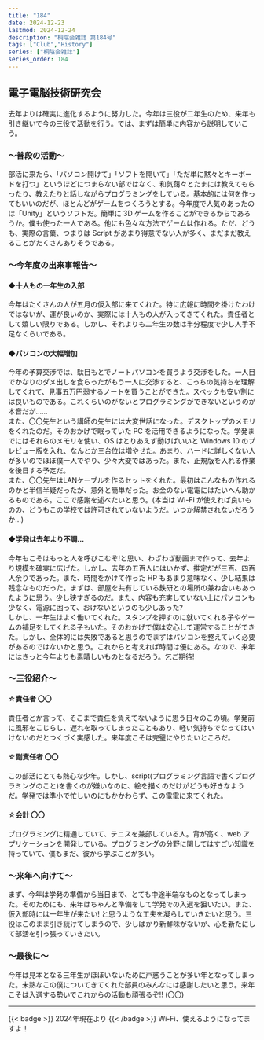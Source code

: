```yaml
---
title: "184"
date: 2024-12-23
lastmod: 2024-12-24
description: "桐陰会雑誌 第184号"
tags: ["Club","History"]
series: ["桐陰会雑誌"]
series_order: 184
---
```


## 電子電脳技術研究会

去年よりは確実に進化するように努力した。今年は三役が二年生のため、来年も引き継いで今の三役で活動を行う。では、まずは簡単に内容から説明していこう。

### ～普段の活動～
部活に来たら、「パソコン開けて」「ソフトを開いて」「ただ単に黙々とキーボードを打つ」というほどにつまらない部ではなく、和気藹々とたまには教えてもらったり、教えたりと話しながらプログラミングをしている。基本的には何を作ってもいいのだが、ほとんどがゲームをつくろうとする。今年度で人気のあったのは「Unity」というソフトだ。簡単に 3D ゲームを作ることができるからであろうか。僕も使った一人である。他にも色々な方法でゲームは作れる。ただ、どうも、実際の言葉、つまりは Script があまり得意でない人が多く、まだまだ教えることがたくさんありそうである。

### ～今年度の出来事報告～
#### ◆十人もの一年生の入部
今年はたくさんの人が五月の仮入部に来てくれた。特に広報に時間を掛けたわけではないが、運が良いのか、実際には十人もの人が入ってきてくれた。責任者として嬉しい限りである。しかし、それよりも二年生の数は半分程度で少し人手不足なくらいである。

#### ◆パソコンの大幅増加
今年の予算交渉では、駄目もとでノートパソコンを買うよう交渉をした。一人目でかなりのダメ出しを食らったがもう一人に交渉すると、こっちの気持ちを理解してくれて、見事五万円弱するノートを買うことができた。スペックも安い割には良いものである。これくらいのがないとプログラミングができないというのが本音だが……<br>
また、〇〇先生という講師の先生には大変世話になった。デスクトップのメモリをくれたのだ。そのおかげで眠っていた PC を活用できるようになった。学発までにはそれらのメモリを使い、OS はとりあえず動けばいいと Windows 10 のプレビュー版を入れ、なんとか三台位は増やせた。あまり、ハードに詳しくない人が多いのでほぼ僕一人でやり、少々大変ではあった。また、正規版を入れる作業を後日する予定だ。<br>
また、〇〇先生はLANケーブルを作るセットをくれた。最初はこんなもの作れるのかと半信半疑だったが、意外と簡単だった。お金のない電電にはたいへん助かるものである。ここで感謝を述べたいと思う。(本当は Wi-Fi が使えれば良いものの、どうもこの学校では許可されていないようだ。いつか解禁されないだろうか…)

#### ◆学発は去年より不調…
今年もこそはもっと人を呼びこむぞ!と思い、わざわざ動画まで作って、去年より規模を確実に広げた。しかし、去年の五百人にはいかず、推定だが三百、四百人余りであった。また、時間をかけて作った HP もあまり意味なく、少し結果は残念なものだった。まずは、部屋を共有している鉄研との場所の兼ね合いもあったように思う。少し狭すぎるのだ。また、内容も充実していない上にパソコンも少なく、電源に困って、おけないというのも少しあった?<br>
しかし、一年生はよく働いてくれた。スタンプを押すのに就いてくれる子やゲームの補足をしてくれる子もいた。そのおかげで僕は安心して運営することができた。しかし、全体的には失敗であると思うのでまずはパソコンを整えていく必要があるのではないかと思う。これからと考えれば時間は優にある。なので、来年にはきっと今年よりも素晴しいものとなるだろう。乞ご期待!
### ～三役紹介～
#### ☆責任者 〇〇
責任者とか言って、そこまで責任を負えてないように思う日々のこの頃。学発前に風邪をこじらし、遅れを取ってしまったこともあり、軽い気持ちでなってはいけないのだとつくづく実感した。来年度こそは完璧にやりたいところだ。
#### ☆副責任者 〇〇
この部活にとても熱心な少年。しかし、script(プログラミング言語で書くプログラミングのこと)を書くのが嫌いなのに、絵を描くのだけがどうも好きなようだ。学発では準小で忙しいのにもかかわらず、この電電に来てくれた。
#### ☆会計 〇〇
プログラミングに精通していて、テニスを兼部している人。背が高く、web アプリケーションを開発している。プログラミングの分野に関してはすごい知識を持っていて、僕もまだ、彼から学ぶことが多い。
### ～来年へ向けて～
まず、今年は学発の準備から当日まで、とても中途半端なものとなってしまった。そのためにも、来年はちゃんと準備をして学発での入選を狙いたい。また、仮入部時には一年生が来たい! と思うような工夫を凝らしていきたいと思う。三役はこのまま引き続けてしまうので、少しばかり新鮮味がないが、心を新たにして部活を引っ張っていきたい。
### ～最後に～
今年は見本となる三年生がほぼいないために戸惑うことが多い年となってしまった。未熟なこの僕についてきてくれた部員のみんなには感謝したいと思う。来年こそは入選する勢いでこれからの活動も頑張るぞ!! (〇〇)

---
{{< badge >}}
2024年現在より
{{< /badge >}}
Wi-Fi、使えるようになってますよ！
